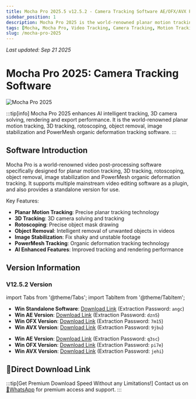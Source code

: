 ```yaml
---
title: Mocha Pro 2025.5 v12.5.2 - Camera Tracking Software AE/OFX/AVX Plugin Win Crack Version
sidebar_position: 1
description: Mocha Pro 2025 is the world-renowned planar motion tracking, 3D tracking, rotoscoping, object removal, image stabilization and PowerMesh organic deformation tracking software.
tags: [Mocha, Mocha Pro, Video Tracking, Camera Tracking, Motion Tracking, Video Effects, AE Plugin, OFX Plugin, AVX Plugin, DaVinci Plugin]
slug: /mocha-pro-2025
---
```

<!--Above is frontmatter Part-generate depend on content meet Google Seo, you need to balance automation efficiency with Google's core ranking factors—especially E-E-A-T (Experience, Expertise, Authoritativeness, Trustworthiness) -->
*Last updated: Sep 21 2025*<!--generate depend on file modified time -->

<!--First Part-This is Title -->
# Mocha Pro 2025: Camera Tracking Software

<!--Second Part-This is First Banner -->
![Mocha Pro 2025](https://www.gfxcamp.com/wp-content/uploads/2025/02/Mocha-2025.jpg)

:::tip[info]
Mocha Pro 2025 enhances AI intelligent tracking, 3D camera solving, rendering and export performance. It is the world-renowned planar motion tracking, 3D tracking, rotoscoping, object removal, image stabilization and PowerMesh organic deformation tracking software.
:::

## Software Introduction

Mocha Pro is a world-renowned video post-processing software specifically designed for planar motion tracking, 3D tracking, rotoscoping, object removal, image stabilization and PowerMesh organic deformation tracking. It supports multiple mainstream video editing software as a plugin, and also provides a standalone version for use.

Key Features:
- **Planar Motion Tracking**: Precise planar tracking technology
- **3D Tracking**: 3D camera solving and tracking
- **Rotoscoping**: Precise object mask drawing
- **Object Removal**: Intelligent removal of unwanted objects in videos
- **Image Stabilization**: Fix shaky and unstable footage
- **PowerMesh Tracking**: Organic deformation tracking technology
- **AI Enhanced Features**: Improved tracking and rendering performance

## Version Information

### V12.5.2 Version

import Tabs from '@theme/Tabs';
import TabItem from '@theme/TabItem';

<Tabs>
  <TabItem value="v12.5.2" label="V12.5.2 Version" default>
    <ul>
      <li><strong>Win Standalone Software</strong>: <a href="https://pan.baidu.com/s/1fHhJ8LWeVO0oebrhp6OVDg?pwd=angc">Download Link</a> (Extraction Password: <code>angc</code>)</li>
      <li><strong>Win AE Version</strong>: <a href="https://pan.baidu.com/s/1vrjZbrNo5v8aNsBaxBJRmQ?pwd=dzn5">Download Link</a> (Extraction Password: <code>dzn5</code>)</li>
      <li><strong>Win OFX Version</strong>: <a href="https://pan.baidu.com/s/1S_mGyMd_rMjm0FNCGnIUbQ?pwd=7m15">Download Link</a> (Extraction Password: <code>7m15</code>)</li>
      <li><strong>Win AVX Version</strong>: <a href="https://pan.baidu.com/s/1yJb3jFgQggT8XqLPnCORDw?pwd=9jbu">Download Link</a> (Extraction Password: <code>9jbu</code>)</li>
    </ul>
  </TabItem>
  <TabItem value="v12.0.3" label="V12.0.3 Version">
    <ul>
      <li><strong>Win AE Version</strong>: <a href="https://pan.baidu.com/s/19SpJYc6oiQX-ANKXa31j-Q?pwd=q3sc">Download Link</a> (Extraction Password: <code>q3sc</code>)</li>
      <li><strong>Win OFX Version</strong>: <a href="https://pan.baidu.com/s/1DxEPzLcXdJYEEb0v2PTgPA?pwd=pi7e">Download Link</a> (Extraction Password: <code>pi7e</code>)</li>
      <li><strong>Win AVX Version</strong>: <a href="https://pan.baidu.com/s/108E20Ww6bip-hVcbZ3_yaw?pwd=jehi">Download Link</a> (Extraction Password: <code>jehi</code>)</li>
    </ul>
  </TabItem>
</Tabs>

## 🚀Direct Download Link
:::tip[Get Premium Download Speed Without any Limitations!]
Contact us on [💬WhatsApp](https://wa.me/+8613237610083) for premium  access and support.
:::